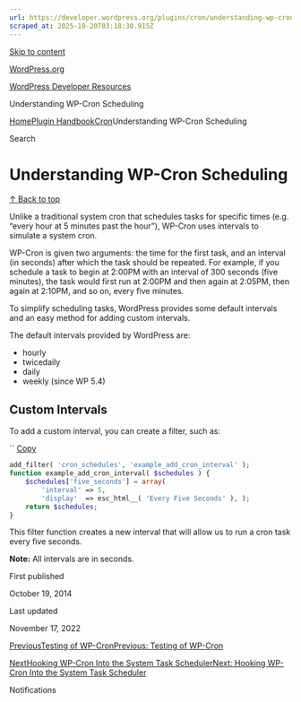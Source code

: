 ```yaml
---
url: https://developer.wordpress.org/plugins/cron/understanding-wp-cron-scheduling
scraped_at: 2025-10-20T03:18:30.915Z
---
```


[Skip to content](https://developer.wordpress.org/plugins/cron/understanding-wp-cron-scheduling/#wp--skip-link--target)

[WordPress.org](https://wordpress.org/)

[WordPress Developer Resources](https://developer.wordpress.org/)

Understanding WP-Cron Scheduling


[Home](https://developer.wordpress.org/)[Plugin Handbook](https://developer.wordpress.org/plugins/)[Cron](https://developer.wordpress.org/plugins/cron/)Understanding WP-Cron Scheduling

Search

# Understanding WP-Cron Scheduling

[↑ Back to top](https://developer.wordpress.org/plugins/cron/understanding-wp-cron-scheduling/#wp--skip-link--target)

Unlike a traditional system cron that schedules tasks for specific times (e.g. “every hour at 5 minutes past the hour”), WP-Cron uses intervals to simulate a system cron.

WP-Cron is given two arguments: the time for the first task, and an interval (in seconds) after which the task should be repeated. For example, if you schedule a task to begin at 2:00PM with an interval of 300 seconds (five minutes), the task would first run at 2:00PM and then again at 2:05PM, then again at 2:10PM, and so on, every five minutes.

To simplify scheduling tasks, WordPress provides some default intervals and an easy method for adding custom intervals.

The default intervals provided by WordPress are:

- hourly
- twicedaily
- daily
- weekly (since WP 5.4)

## Custom Intervals

To add a custom interval, you can create a filter, such as:

``
[Copy](https://developer.wordpress.org/plugins/cron/understanding-wp-cron-scheduling/#)

```php
add_filter( 'cron_schedules', 'example_add_cron_interval' );
function example_add_cron_interval( $schedules ) {
    $schedules['five_seconds'] = array(
        'interval' => 5,
        'display'  => esc_html__( 'Every Five Seconds' ), );
    return $schedules;
}
```

This filter function creates a new interval that will allow us to run a cron task every five seconds.

**Note:** All intervals are in seconds.

First published

October 19, 2014

Last updated

November 17, 2022

[PreviousTesting of WP-CronPrevious: Testing of WP-Cron](https://developer.wordpress.org/plugins/cron/simple-testing/)

[NextHooking WP-Cron Into the System Task SchedulerNext: Hooking WP-Cron Into the System Task Scheduler](https://developer.wordpress.org/plugins/cron/hooking-wp-cron-into-the-system-task-scheduler/)

Notifications